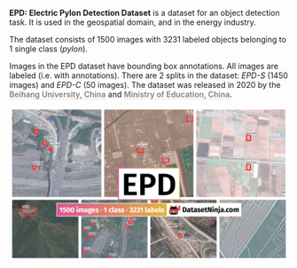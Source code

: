 **EPD: Electric Pylon Detection Dataset** is a dataset for an object detection task. It is used in the geospatial domain, and in the energy industry. 

The dataset consists of 1500 images with 3231 labeled objects belonging to 1 single class (*pylon*).

Images in the EPD dataset have bounding box annotations. All images are labeled (i.e. with annotations). There are 2 splits in the dataset: *EPD-S* (1450 images) and *EPD-C* (50 images). The dataset was released in 2020 by the <span style="font-weight: 600; color: grey; border-bottom: 1px dashed #d3d3d3;">Beihang University, China</span> and <span style="font-weight: 600; color: grey; border-bottom: 1px dashed #d3d3d3;">Ministry of Education, China</span>.

<img src="https://github.com/dataset-ninja/epd-ds/raw/main/visualizations/poster.png">
